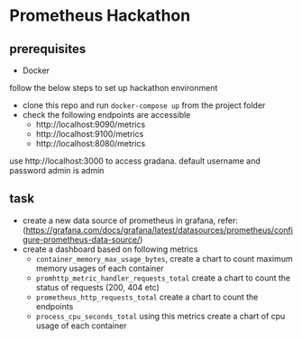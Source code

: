 # Prometheus Hackathon

## prerequisites
  - Docker


follow the below steps to set up hackathon environment

  - clone this repo and run `docker-compose up` from the project folder
  - check the following endpoints are accessible 
     - http://localhost:9090/metrics
     - http://localhost:9100/metrics
     - http://localhost:8080/metrics
  
use http://localhost:3000 to access gradana. default username and password admin is admin 

## task
 - create a new  data source of prometheus in grafana, refer: (https://grafana.com/docs/grafana/latest/datasources/prometheus/configure-prometheus-data-source/)
 - create a dashboard based on following metrics
    - `container_memory_max_usage_bytes`, create a chart to count maximum memory usages of each container
    - `promhttp_metric_handler_requests_total` create a chart to count the status of requests (200, 404 etc)
    - `prometheus_http_requests_total` create a chart to count the endpoints
    - `process_cpu_seconds_total` using this metrics create a chart of cpu usage of each container


